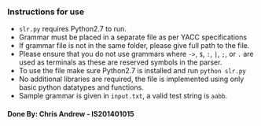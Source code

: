 ### Instructions for use

- `slr.py` requires Python2.7 to run.
- Grammar must be placed in a separate file as per YACC specifications
- If grammar file is not in the same folder, please give full path to the file.
- Please ensure that you do not use grammars where `->`, `$`, `:`, `|`, `;`, or `.` are used as terminals as these are reserved symbols in the parser.
- To use the file make sure Python2.7 is installed and run `python slr.py`
- No additional libraries are required, the file is implemented using only basic python datatypes and functions.
- Sample grammar is given in `input.txt`, a valid test string is `aabb`.

#### Done By: Chris Andrew - IS201401015
